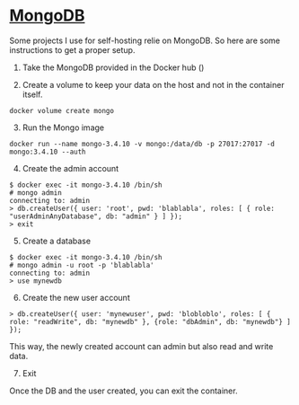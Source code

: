 # [MongoDB](https://www.mongodb.com/)

Some projects I use for self-hosting relie on MongoDB. So here are some instructions to get a proper setup.

1. Take the MongoDB provided in the Docker hub ()

2. Create a volume to keep your data on the host and not in the container itself.

```docker volume create mongo```

3. Run the Mongo image

```docker run --name mongo-3.4.10 -v mongo:/data/db -p 27017:27017 -d mongo:3.4.10 --auth```

4. Create the admin account

```
$ docker exec -it mongo-3.4.10 /bin/sh
# mongo admin
connecting to: admin
> db.createUser({ user: 'root', pwd: 'blablabla', roles: [ { role: "userAdminAnyDatabase", db: "admin" } ] });
> exit
```

5. Create a database

```
$ docker exec -it mongo-3.4.10 /bin/sh
# mongo admin -u root -p 'blablabla'
connecting to: admin
> use mynewdb
```

6. Create the new user account

```
> db.createUser({ user: 'mynewuser', pwd: 'blobloblo', roles: [ { role: "readWrite", db: "mynewdb" }, {role: "dbAdmin", db: "mynewdb"} ] });
```

This way, the newly created account can admin but also read and write data.

7. Exit

Once the DB and the user created, you can exit the container.
